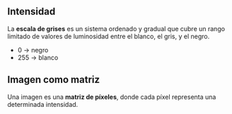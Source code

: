 ## Intensidad

La **escala de grises** es un sistema ordenado y gradual que cubre un rango limitado de valores de luminosidad entre el blanco, el gris, y el negro.

- 0 $\to$ negro
- 255 $\to$ blanco

## Imagen como matriz

Una imagen es una **matriz de píxeles**, donde cada píxel representa una determinada intensidad.
